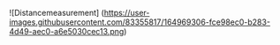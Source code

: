 
![Distancemeasurement] (https://user-images.githubusercontent.com/83355817/164969306-fce98ec0-b283-4d49-aec0-a6e5030cec13.png)

